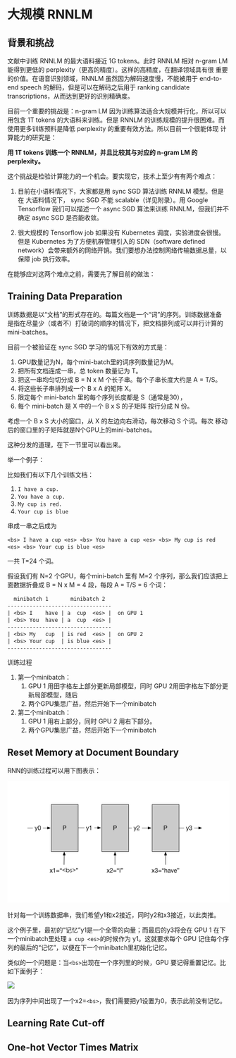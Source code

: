 # 大规模 RNNLM

## 背景和挑战

文献中训练 RNNLM 的最大语料接近 1G tokens。此时 RNNLM 相对 n-gram LM
能得到更低的 perplexity（更高的精度）。这样的高精度，在翻译领域具有很
重要的价值。在语音识别领域，RNNLM 虽然因为解码速度慢，不能被用于
end-to-end speech 的解码，但是可以在解码之后用于 ranking candidate
transcriptions，从而达到更好的识别精确度。

目前一个重要的挑战是：n-gram LM 因为训练算法适合大规模并行化，所以可以
用包含 1T tokens 的大语料来训练。但是 RNNLM 的训练规模的提升很困难。而
使用更多训练预料是降低 perplexity 的重要有效方法。所以目前一个很能体现
计算能力的研究是：

**用 1T tokens 训练一个 RNNLM，并且比较其与对应的 n-gram LM 的
  perplexity。**

这个挑战是检验计算能力的一个机会。要实现它，技术上至少有有两个难点：

1. 目前在小语料情况下，大家都是用 sync SGD 算法训练 RNNLM 模型。但是在
   大语料情况下， sync SGD 不能 scalable（详见附录）。用 Google
   Tensorflow 我们可以描述一个 async SGD 算法来训练 RNNLM，但我们并不
   确定 async SGD 是否能收敛。

1. 很大规模的 Tensorflow job 如果没有 Kubernetes 调度，实验进度会很慢。
   但是 Kubernetes 为了方便机群管理引入的 SDN（software defined
   network）会带来额外的网络开销。我们要想办法控制网络传输数据总量，以
   保障 job 执行效率。


在能够应对这两个难点之前，需要先了解目前的做法：

## Training Data Preparation

训练数据是以“文档”的形式存在的。每篇文档是一个“词”的序列。训练数据准备
是指在尽量少（或者不）打破词的顺序的情况下，把文档排列成可以并行计算的
mini-batches。

目前一个被验证在 sync SGD 学习的情况下有效的方式是：

1. GPU数量记为N，每个mini-batch里的词序列数量记为M。
1. 把所有文档连成一串，总 token 数量记为 T。
1. 把这一串均匀切分成 B = N x M 个长子串。每个子串长度大约是 A = T/S。
1. 将这些长子串排列成一个 B x A 的矩阵 X。
1. 限定每个 mini-batch 里的每个序列长度都是 S（通常是30），
1. 每个 mini-batch 是 X 中的一个 B x S 的子矩阵 按行分成 N 份。

考虑一个 B x S 大小的窗口，从 X 的左边向右滑动，每次移动 S 个词。每次
移动后的窗口里的子矩阵就是N个GPU上的mini-batches。

这种分发的道理，在下一节里可以看出来。

举一个例子：

比如我们有以下几个训练文档：

1. `I have a cup.`
1. `You have a cup.`
1. `My cup is red.`
1. `Your cup is blue`

串成一串之后成为

```
<bs> I have a cup <es> <bs> You have a cup <es> <bs> My cup is red <es> <bs> Your cup is blue <es>
```

一共 T=24 个词。

假设我们有 N=2 个GPU，每个mini-batch 里有 M=2 个序列，那么我们应该把上
面数据折叠成 B = N x M = 4 段，每段 A = T/S = 6 个词：

```
  minibatch 1       minibatch 2
---------------------------------
| <bs> I    have | a  cup  <es> |  on GPU 1
| <bs> You  have | a  cup  <es> |
---------------------------------
| <bs> My   cup  | is red  <es> |  on GPU 2
| <bs> Your cup  | is blue <es> |
---------------------------------
```

训练过程

1. 第一个minibatch：
   1. GPU 1 用田字格左上部分更新局部模型，同时 GPU 2用田字格左下部分更新局部模型，随后
   1. 两个GPU集思广益，然后开始下一个minibatch
1. 第二个minibatch：
   1. GPU 1 用右上部分，同时 GPU 2 用右下部分。
   1. 两个GPU集思广益，然后开始下一个minibatch

## Reset Memory at Document Boundary

RNN的训练过程可以用下图表示：

<img src="rnnlm.png" />

针对每一个训练数据串，我们希望y1和x2接近，同时y2和x3接近，以此类推。

这个例子里，最初的“记忆”y1是一个全零的向量；而最后的y3将会在 GPU 1 在下一个minibatch里处理 `a cup <es>`的时候作为 y1。这就要求每个 GPU 记住每个序列的最后的“记忆”，以便在下一个minibatch里初始化记忆。

类似的一个问题是：当`<bs>`出现在一个序列里的时候，GPU 要记得重置记忆。比如下面例子：

<img src="reset-memory" />

因为序列中间出现了一个x2=`<bs>`，我们需要把y1设置为0，表示此前没有记忆。

## Learning Rate Cut-off

## One-hot Vector Times Matrix
